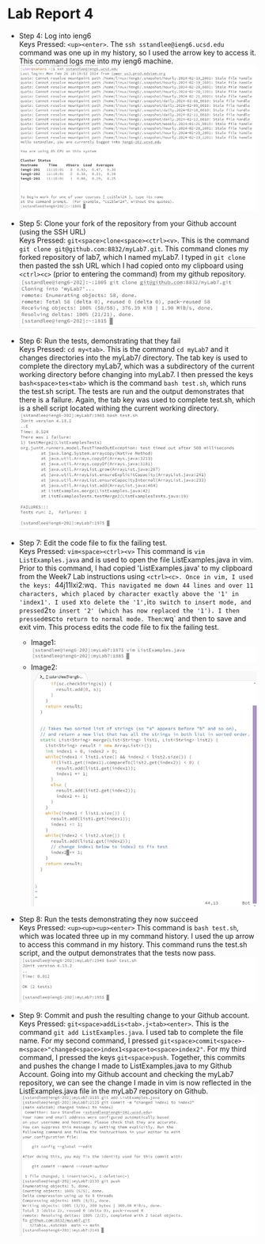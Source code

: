 # Lab Report 4
* Step 4: Log into ieng6 \
  Keys Pressed: `<up><enter>`. The `ssh sstandlee@ieng6.ucsd.edu` command was one up in my history, so I used the arrow key to access it. This command logs me into my ieng6 machine. \
  ![Image](Step4.JPG)

  
* Step 5: Clone your fork of the repository from your Github account (using the SSH URL) \
  Keys Pressed: `git<space>clone<space><ctrl><v>`. This is the command `git clone git@github.com:8832/myLab7.git`. This command clones my forked repository of lab7, which I named myLab7. I typed in `git clone ` then pasted the ssh URL which I had copied onto my clipboard using `<ctrl><c>` (prior to entering the command) from my github repository. \
  ![Image](Step5.JPG)

  
* Step 6: Run the tests, demonstrating that they fail \
  Keys Pressed: `cd my<tab>`. This is the command `cd myLab7` and it changes directories into the myLab7/ directory. The tab key is used to complete the directory myLab7, which was a subdirectory of the current working directory before changing into myLab7. I then pressed the keys `bash<space>tes<tab>` which is the command `bash test.sh`, which runs the test.sh script. The tests are run and the output demonstrates that there is a failure. Again, the tab key was used to complete test.sh, which is a shell script located withing the current working directory.\
  ![Image](Step6a.JPG)

  
* Step 7: Edit the code file to fix the failing test. \
  Keys Pressed: `vim<space><ctrl><v>` This command is `vim ListExamples.java` and is used to open the file ListExamples.java in vim. Prior to this command, I had copied 'ListExamples.java' to my clipboard from the Week7 Lab instructions using `<ctrl><c>. Once in vim, I used the keys: `44j11lxi2<escape>:wq<enter>`. This navigated me down 44 lines and over 11 characters, which placed by character exactly above the '1' in 'index1'. I used `x` to delete the '1', `i` to switch to insert mode, and pressed `2` to insert '2' (which has now replaced the '1'). I then pressed `esc` to return to normal mode. Then `:wq` and then <enter> to save and exit vim. This process edits the code file to fix the failing test.
  * Image1: \
   ![Image](Step7a.JPG) 
  * Image2: \
  ![Image](Step7b.JPG) 
  
* Step 8: Run the tests demonstrating they now succeed \
  Keys Pressed: `<up><up><up><enter>` This command is `bash test.sh`, which was located three up in my command history. I used the up arrow to access this command in my history. This command runs the test.sh script, and the output demonstrates that the tests now pass. \
  ![Image](Step8.JPG)
  
* Step 9: Commit and push the resulting change to your Github account. \
  Keys Pressed: `git<space>addLis<tab>.j<tab><enter>`. This is the command `git add ListExamples.java`. I used tab to complete the file name. For my second command, I pressed `git<space>commit<space>-m<space>"changed<space>index1<space>to<space>index2"`. For my third command, I pressed the keys `git<space>push`. Together, this commits and pushes the change I made to ListExamples.java to my Github Account. Going into my Github account and checking the myLab7 repository, we can see the change I made in vim is now reflected in the ListExamples.java file in the myLab7 repository on Github. \
  ![Image](Step9.JPG)
